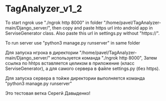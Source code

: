 # TagAnalyzer_v1_2

To start ngrok use "./ngrok http 8000" in folder "/home/pavel/TagAnalyzer-main/Django_server/",
then  copy and paste https url into android app in ServiseGenerator class.
Also paste this url in settings.py without "https://".

To run server use "python3 manage.py runserver" in same folder

Для запуска нгрока  в директории "/home/pavel/TagAnalyzer-main/Django_server/" используется команда "./ngrok http 8000",
Затем ссылка по hhtps вставляется целиком в приложение (класс ServiseGenerator), а для самого сервера в файле settings.py  (без https).

Для запуска сервера в тойже директории выполняется команда "python3 manage.py runserver"

Это тестовая ветка Серегй Давыденко!
